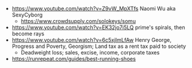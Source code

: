 - https://www.youtube.com/watch?v=Z9vW_MpXTfs Naomi Wu aka SexyCyborg
	- https://www.crowdsupply.com/solokeys/somu
- https://www.youtube.com/watch?v=EK32jo7i5LQ prime's spirals, then become rays
- https://www.youtube.com/watch?v=6c5xjlmLfAw Henry George, Progress and Poverty, Georgism; Land tax as a rent tax paid to society
	- Deadweight loss; sales, excise, income, corporate taxes
- https://runrepeat.com/guides/best-running-shoes